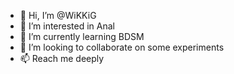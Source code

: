 - 👋 Hi, I’m @WiKKiG
- 👀 I’m interested in Anal
- 🌱 I’m currently learning BDSM
- 💞️ I’m looking to collaborate on some experiments
- 📫 Reach me deeply

<!---
WiKKiG/WiKKiG is a ✨ special ✨ repository because its `README.md` (this file) appears on your GitHub profile.
You can click the Preview link to take a look at your changes.
--->
